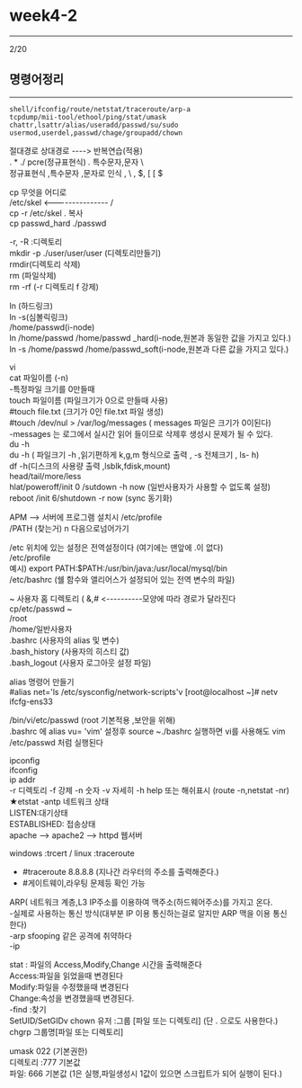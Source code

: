 # week4-2
--------------------------------------------


2/20


## 명령어정리   
-------------------------
 ```
shell/ifconfig/route/netstat/traceroute/arp-a   
tcpdump/mii-tool/ethool/ping/stat/umask   
chattr,lsattr/alias/useradd/passwd/su/sudo   
usermod,userdel,passwd/chage/groupadd/chown   
```
절대경로 상대경로   ----> 반복연습(적용)   
.   *       ./  pcre(정규표현식) *.* 특수문자,문자 \   
 정규표현식 ,특수문자 ,문자로 인식 , \ , $, [    \[   \$   

   
cp 무엇을 어디로   
/etc/skel   <---------------     /   
cp -r /etc/skel . 복사   
 cp passwd_hard ./passwd   
   
-r, -R :디렉토리    
mkdir -p ./user/user/user (디렉토리만들기)   
rmdir(디렉토리 삭제)   
rm (파일삭제)   
rm -rf  (-r 디렉토리 f 강제)   
   
   

ln (하드링크)   
ln -s(심볼릭링크)   
/home/passwd(i-node)   
ln /home/passwd /home/passwd _hard(i-node,원본과 동일한 값을 가지고 있다.)   
ln -s /home/passwd /home/passwd_soft(i-node,원본과 다른 값을 가지고 있다.)   
   
vi   
cat 파일이름 (-n)   
-특정파일 크기를 0만들때   
touch 파일이름 (파일크기가 0으로 만들때 사용)   
  #touch file.txt (크기가 0인 file.txt 파일 생성)   
  #touch /dev/nul > /var/log/messages ( messages 파일은 크기가 0이된다)   
  -messages 는 로그에서 실시간 읽어 들이므로  삭제후 생성시 문제가 될 수 있다.   
du -h   
du -h ( 파일크기 -h ,읽기편하게 k,g,m 형식으로 출력 , -s 전체크기 , ls- h)   
df -h(디스크의 사용량 출력 ,lsblk,fdisk,mount)   
head/tail/more/less   
hlat/poweroff/init 0 /sutdown -h now (일반사용자가 사용할 수 없도록 설정)   
reboot /init 6/shutdown -r now (sync 동기화)   

   
APM --> 서버에 프로그램 설치시 /etc/profile   
/PATH (찾는거) n 다음으로넘어가기   
   
/etc 위치에 있는 설정은 전역설정이다 (여기에는 맨앞에 .이 없다)   
/etc/profile   
예시) export PATH:$PATH:/usr/bin/java:/usr/local/mysql/bin   
/etc/bashrc (쉘 함수와 앨리어스가  설정되어 있는 전역 변수의 파일)   
   

~ 사용자 홈 디렉토리  ( &,#  <----------모양에 따라 경로가 달라진다 cp/etc/passwd ~   
/root   
/home/일반사용자   
.bashrc (사용자의 alias 및 변수)   
.bash_history (사용자의 히스티 값)   
.bash_logout (사용자 로그아웃 설정 파일)   
   
alias 명령어 만들기   
#alias net='ls /etc/sysconfig/network-scripts'v
[root@localhost ~]# netv
ifcfg-ens33   
   
/bin/vi/etc/passwd (root 기본적용 ,보안을 위해)   
.bashrc 에 alias vu= 'vim' 설정후 source ~./bashrc 실행하면 vi를 사용해도 vim /etc/passwd 처럼 실행된다   
   
ipconfig   
ifconfig   
ip addr   
-r 디렉토리 -f 강제 -n 숫자 -v 자세히 -h help 또는 해쉬표시 (route -n,netstat -nr)   
★etstat -antp 네트워크 상태   
LISTEN:대기상태   
ESTABLISHED: 접송상태   
apache --> apache2 --> httpd 웹서버      
   

windows :trcert / linux :traceroute   
- #traceroute 8.8.8.8 (지나간 라우터의 주소를 출력해준다.)   
- #게이트웨이,라우팅 문제등 확인 가능   
   
ARP( 네트워크 계층,L3 IP주소를 이용하여 맥주소(하드웨어주소)를 가지고 온다.   
 -실제로 사용하는 통신 방식(대부분 IP 이용 통신하는걸로 알지만 ARP 맥을 이용 통신한다)   
 -arp sfooping 같은 공격에 취약하다   
 -ip    
   
stat : 파일의  Access,Modify,Change 시간을 출력해준다   
Access:파일을 읽었을때 변경된다   
Modify:파일을 수정했을때 변경된다   
Change:속성을 변경했을때 변경된다.   
-find :찾기   
SetUID/SetGIDv
chown 유저 :그룹 [파일 또는 디렉토리] (단 . 으로도 사용한다.)   
chgrp 그룹명[파일 또는 디렉토리]   
   
umask 022 (기본권한)   
디렉토리 :777 기본값   
파일: 666        기본값    (1은 실행,파일생성시 1값이 있으면 스크립트가 되어 실행이 된다.)   






